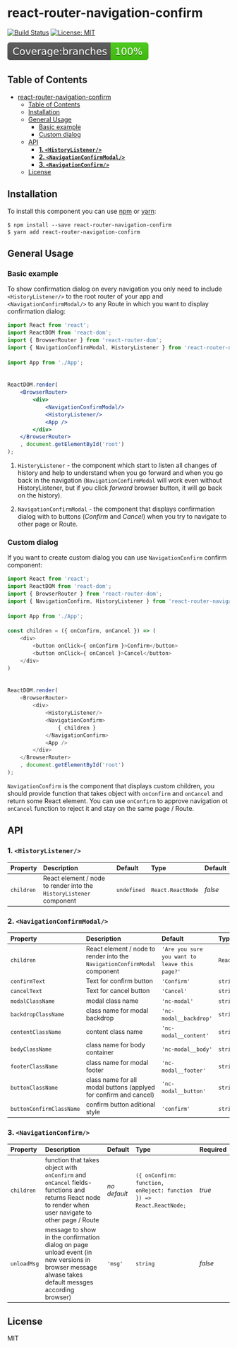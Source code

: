 # react-router-navigation-confirm

[![Build Status](https://travis-ci.org/boennemann/badges.svg?branch=master)](https://travis-ci.org/boennemann/badges) [![License: MIT](https://img.shields.io/badge/License-MIT-yellow.svg)](https://opensource.org/licenses/MIT)

![coverage-branches](https://github.com/BezzubovEgor/react-router-navigation-confirm/blob/master/badges/badge-branches.svg)

## Table of Contents

- [react-router-navigation-confirm](#react-router-navigation-confirm)
  - [Table of Contents](#table-of-contents)
  - [Installation](#installation)
  - [General Usage](#general-usage)
    - [Basic example](#basic-example)
    - [Custom dialog](#custom-dialog)
  - [API](#api)
    - [**1. `<HistoryListener/>`**](#1-historylistener)
    - [**2. `<NavigationConfirmModal/>`**](#2-navigationconfirmmodal)
    - [**3. `<NavigationConfirm/>`**](#3-navigationconfirm)
  - [License](#license)

## Installation

To install this component you can use [npm](https://www.npmjs.com/) or [yarn](https://yarnpkg.com/):

    $ npm install --save react-router-navigation-confirm
    $ yarn add react-router-navigation-confirm

## General Usage

### Basic example

To show confirmation dialog on every navigation you only need to include `<HistoryListener/>` to the root router of your app and `<NavigationConfirmModal/>` to any Route in which you want to display confirmation dialog:

```jsx
import React from 'react';
import ReactDOM from 'react-dom';
import { BrowserRouter } from 'react-router-dom';
import { NavigationConfirmModal, HistoryListener } from 'react-router-navigation-confirm';

import App from './App';


ReactDOM.render(
    <BrowserRouter>
        <div>
            <NavigationConfirmModal/>
            <HistoryListener/>
            <App />
        </div>
    </BrowserRouter>
    , document.getElementById('root')
);
```

1. `HistoryListener` - the component which start to listen all changes of history and help to understand when you go forward and when you go back in the navigation (`NavigationConfirmModal` will work even without HistoryListener, but if you click *forward* browser button, it will go back on the history).

2. `NavigationConfirmModal` - the component that displays confirmation dialog with to buttons (*Confirm* and *Cancel*) when you try to navigate to other page or Route.

### Custom dialog

If you want to create custom dialog you can use `NavigationConfirm` confirm component:

```js
import React from 'react';
import ReactDOM from 'react-dom';
import { BrowserRouter } from 'react-router-dom';
import { NavigationConfirm, HistoryListener } from 'react-router-navigation-confirm';

import App from './App';

const children = ({ onConfirm, onCancel }) => (
    <div>
        <button onClick={ onConfirm }>Confirm</button>
        <button onClick={ onCancel }>Cancel</button>
    </div>
)


ReactDOM.render(
    <BrowserRouter>
        <div>
            <HistoryListener/>
            <NavigationConfirm>
                { children }
            </NavigationConfirm>
            <App />
        </div>
    </BrowserRouter>
    , document.getElementById('root')
);

```

`NavigationConfirm` is the component that displays custom children, you should provide function that takes object with `onConfirm` and `onCancel` and return some React element. You can use `onConfirm` to approve navigation ot `onCancel` function to reject it and stay on the same page / Route.

## API

### **1. `<HistoryListener/>`**

| Property | Description | Default | Type | Default |
|:---|:---|:---|:---|:---|
| `children` | React element / node to render into the `HistoryListener` component | `undefined` | `React.ReactNode` | *false* |

### **2. `<NavigationConfirmModal/>`**

| Property | Description | Default | Type | Default |
|:---|:---|:---|:---|:---|
|`children` | React element / node to render into the `NavigationConfirmModal` component | `'Are you sure you want to leave this page?'` | `React.ReactNode` | *false* |
|`confirmText` | Text for confirm button | `'Confirm'` | `string` | *false* |
|`cancelText` | Text for cancel button | `'Cancel'` | `string` | *false* |
|`modalClassName` | modal class name | `'nc-modal'` | `string` | *false* |
|`backdropClassName` | class name for modal backdrop | `'nc-modal__backdrop'` | `string` | *false* |
|`contentClassName` | content class name | `'nc-modal__content'` | `string` | *false* |
|`bodyClassName` | class name for body container | `'nc-modal__body'` | `string` | *false* |
|`footerClassName` | class name for modal footer | `'nc-modal__footer'` | `string` | *false* |
|`buttonClassName` | class name for all modal buttons (applyed for confirm and cancel) | `'nc-modal__button'` | `string` | *false* |
|`buttonConfirmClassName` | confirm button aditional style | `'confirm'` | `string` | *false* |

### **3. `<NavigationConfirm/>`**

| Property | Description | Default | Type | Required |
|:---|:---|:---|:---|:---|
|`children` | function that takes object with `onConfirm` and `onCancel` fields-functions and returns React node to render when user navigate to other page / Route| *no default* | `({ onConfirm: function, onReject: function }) => React.ReactNode;` | *true* |
|`unloadMsg` | message to show in the confirmation dialog on page unload event (in new versions in browser message alwase takes default messges according browser) | `'msg'` | `string` | *false* |

## License

MIT